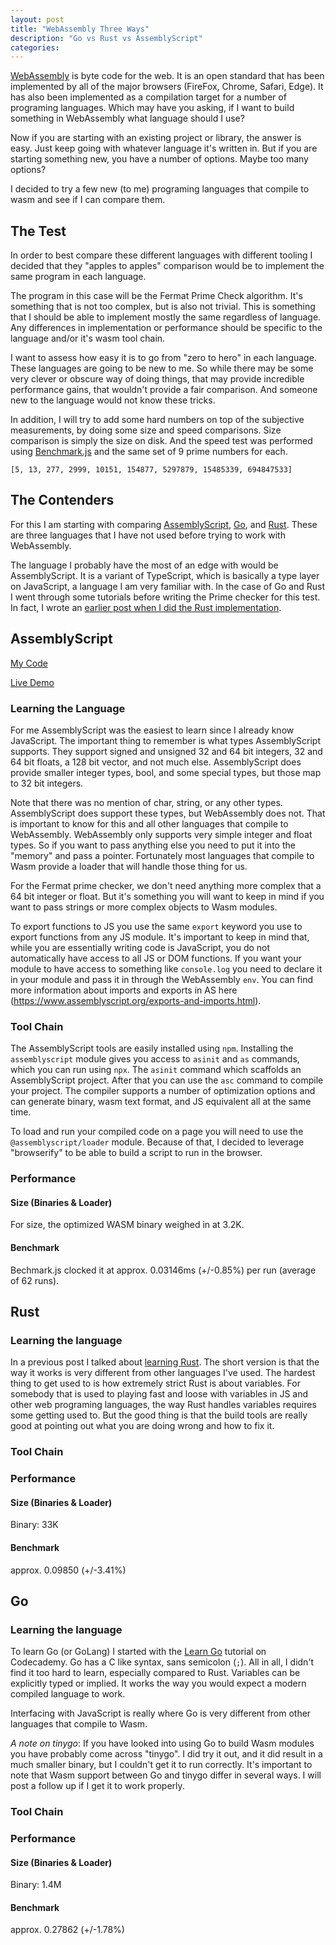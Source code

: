 ```yaml
---
layout: post
title: "WebAssembly Three Ways"
description: "Go vs Rust vs AssemblyScript"
categories: 
---
```


[WebAssembly](https://webassembly.org/) is byte code for the web. It is an open standard that has been implemented by all of the major browsers (FireFox, Chrome, Safari, Edge). It has also been implemented as a compilation target for a number of programing languages. Which may have you asking, if I want to build something in WebAssembly what language should I use?

Now if you are starting with an existing project or library, the answer is easy. Just keep going with whatever language it's written in. But if you are starting something new, you have a number of options. Maybe too many options?

I decided to try a few new (to me) programing languages that compile to wasm and see if I can compare them.

## The Test

In order to best compare these different languages with different tooling I decided that they "apples to apples" comparison would be to implement the same program in each language.

The program in this case will be the Fermat Prime Check algorithm. It's something that is not too complex, but is also not trivial. This is something that I should be able to implement mostly the same regardless of language. Any differences in implementation or performance should be specific to the language and/or it's wasm tool chain.

I want to assess how easy it is to go from "zero to hero" in each language. These languages are going to be new to me. So while there may be some very clever or obscure way of doing things, that may provide incredible performance gains, that wouldn't provide a fair comparison. And someone new to the language would not know these tricks.

In addition, I will try to add some hard numbers on top of the subjective measurements, by doing some size and speed comparisons. Size comparison is simply the size on disk. And the speed test was performed using [Benchmark.js](https://benchmarkjs.com/) and the same set of 9 prime numbers for each.
```
[5, 13, 277, 2999, 10151, 154877, 5297879, 15485339, 694847533]
```

## The Contenders

For this I am starting with comparing [AssemblyScript](https://www.assemblyscript.org/), [Go](https://golang.org/), and [Rust](https://www.rust-lang.org/). These are three languages that I have not used before trying to work with WebAssembly. 

The language I probably have the most of an edge with would be AssemblyScript. It is a variant of TypeScript, which is basically a type layer on JavaScript, a language I am very familiar with. In the case of Go and Rust I went through some tutorials before writing the Prime checker for this test. In fact, I wrote an [earlier post when I did the Rust implementation](/2020/06/28/bigger-than-a-breadbox-learning-rust-and-webassembly.html).

## AssemblyScript

[My Code](https://github.com/ianmcodes/as-primecheck)

[Live Demo](https://www.ianmccall.codes/as-primecheck/)

### Learning the Language

For me AssemblyScript was the easiest to learn since I already know JavaScript. The important thing to remember is what types AssemblyScript supports. They support signed and unsigned 32 and 64 bit integers, 32 and 64 bit floats, a 128 bit vector, and not much else. AssemblyScript does provide smaller integer types, bool, and some special types, but those map to 32 bit integers.

Note that there was no mention of char, string, or any other types. AssemblyScript does support these types, but WebAssembly does not. That is important to know for this and all other languages that compile to WebAssembly. WebAssembly only supports very simple integer and float types. So if you want to pass anything else you need to put it into the "memory" and pass a pointer. Fortunately most languages that compile to Wasm provide a loader that will handle those thing for us.

For the Fermat prime checker, we don't need anything more complex that a 64 bit integer or float. But it's something you will want to keep in mind if you want to pass strings or more complex objects to Wasm modules.

To export functions to JS you use the same `export` keyword you use to export functions from any JS module. It's important to keep in mind that, while you are essentially writing code is JavaScript, you do not automatically have access to all JS or DOM functions. If you want your module to have access to something like `console.log` you need to declare it in your module and pass it in through the WebAssembly `env`. You can find more information about imports and exports in AS here (https://www.assemblyscript.org/exports-and-imports.html).

### Tool Chain

The AssemblyScript tools are easily installed using `npm`. Installing the `assemblyscript` module gives you access to `asinit` and `as` commands, which you can run using `npx`. The `asinit` command which scaffolds an AssemblyScript project. After that you can use the `asc` command to compile your project. The compiler supports a number of optimization options and can generate binary, wasm text format, and JS equivalent all at the same time.

To load and run your compiled code on a page you will need to use the `@assemblyscript/loader` module. Because of that, I decided to leverage "browserify" to be able to build a script to run in the browser.

### Performance

#### Size (Binaries & Loader)

For size, the optimized WASM binary weighed in at 3.2K.

#### Benchmark

Bechmark.js clocked it at approx. 0.03146ms (+/-0.85%) per run (average of 62 runs).

## Rust

### Learning the language

In a previous post I talked about [learning Rust](/2020/06/28/bigger-than-a-breadbox-learning-rust-and-webassembly.html#learning-rust). The short version is that the way it works is very different from other languages I've used. The hardest thing to get used to is how extremely strict Rust is about variables. For somebody that is used to playing fast and loose with variables in JS and other web programing languages, the way Rust handles variables requires some getting used to. But the good thing is that the build tools are really good at pointing out what you are doing wrong and how to fix it.

### Tool Chain

### Performance

#### Size (Binaries & Loader)

Binary: 33K

#### Benchmark

approx. 0.09850 (+/-3.41%)

## Go

### Learning the language

To learn Go (or GoLang) I started with the [Learn Go](https://www.codecademy.com/learn/learn-go) tutorial on Codecademy. Go has a C like syntax, sans semicolon (`;`). All in all, I didn't find it too hard to learn, especially compared to Rust. Variables can be explicitly typed or implied. It works the way you would expect a modern compiled language to work.

Interfacing with JavaScript is really where Go is very different from other languages that compile to Wasm. 

_A note on tinygo_: If you have looked into using Go to build Wasm modules you have probably come across "tinygo". I did try it out, and it did result in a much smaller binary, but I couldn't get it to run correctly. It's important to note that Wasm support between Go and tinygo differ in several ways. I will post a follow up if I get it to work properly.

### Tool Chain

### Performance

#### Size (Binaries & Loader)

Binary: 1.4M

#### Benchmark

approx. 0.27862 (+/-1.78%)
